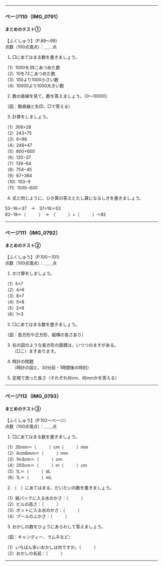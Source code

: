 

---

### ページ110（IMG_0791）

#### まとめのテスト①
【ふくしゅう】（P.89〜99）  
点数（100点満点）：＿＿点

1. □にあてはまる数を書きましょう。

（1）1000を38こあつめた数  
（2）10を72こあつめた数  
（3）100より1000小さい数  
（4）10000より1000大きい数

2. 数の直線を見て、数を答えましょう。（0〜10000）

（図：数直線と矢印、□で答える）

3. 計算をしましょう。

（1）306+28  
（2）243+75  
（3）6+98  
（4）246+47  
（5）800+600  
（6）120−37  
（7）139−64  
（8）754−45  
（9）67+384  
（10）103−9  
（11）1000−600

4. 式と同じように、ひき算の答えとたし算になるしきを書きましょう。

53−16＝37　→　37+16＝53  
82−19＝（　　　）　→　（　　　）+（　　　）＝82

---

### ページ111（IMG_0792）

#### まとめのテスト②
【ふくしゅう】（P.100〜101）  
点数（100点満点）：＿＿点

1. かけ算をしましょう。

（1）5×7  
（2）4×6  
（3）8×7  
（4）5×8  
（5）2×9  
（6）1×3

2. □にあてはまる数を書きましょう。

（図：長方形や正方形、縦横の長さあり）

3. 右の図のような長方形の面積は、いつつのますがある。  
   （□こ）ますあります。

4. 時計の問題  
   （時計の図と、30分前・1時間後の時刻）

5. 定規で測った長さ（それぞれ何cm、何mmかを答える）

---

### ページ112（IMG_0793）

#### まとめのテスト③
【ふくしゅう】（P.102〜ページ）  
点数（100点満点）：＿＿点

1. □にあてはまる数を書きましょう。

（1）35mm＝（　　　）cm（　　　）mm  
（2）4cm6mm＝（　　　）mm  
（3）1m3cm＝（　　　）cm  
（4）250cm＝（　　　）m（　　　）cm  
（5）1L＝（　　　）dL  
（6）1L＝（　　　）mL

2. （　）にあてはまる、だいたいの数を書きましょう。

（1）紙パックに入る水のかさ：（　　　）  
（2）ビルの高さ：（　　　）  
（3）ポットに入る水のかさ：（　　　）  
（4）プールのふかさ：（　　　）

3. おかしの数をひょうにあらわして答えましょう。

（図：キャンディー、ラムネなど）

（1）いちばん多いおかしは何ですか。（　　　）  
（2）おかしの名前：（　　　）

---

